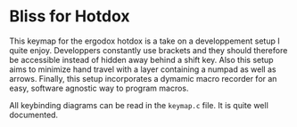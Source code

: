 # Bliss for Hotdox

This keymap for the ergodox hotdox is a take on a developpement setup I quite
enjoy. Developpers constantly use brackets and they should therefore be
accessible instead of hidden away behind a shift key. Also this setup aims to minimize hand travel with a layer containing a numpad as well as arrows. Finally,
this setup incorporates a dymamic macro recorder for an easy, software agnostic way to program macros.

All keybinding diagrams can be read in the `keymap.c` file. It is quite well documented.
